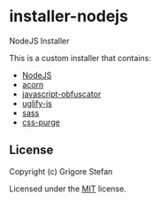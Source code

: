 # installer-nodejs
NodeJS Installer

This is a custom installer that contains:
* [NodeJS](https://nodejs.org/en/)
* [acorn](https://www.npmjs.com/package/acorn)
* [javascript-obfuscator](https://www.npmjs.com/package/javascript-obfuscator)
* [uglify-js](https://www.npmjs.com/package/uglify-js)
* [sass](https://www.npmjs.com/package/sass)
* [css-purge](https://www.npmjs.com/package/css-purge)

## License

Copyright (c) Grigore Stefan

Licensed under the [MIT](LICENSE) license.

